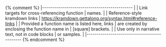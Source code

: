 {% comment %}
|---------------------------------------------
|
| Link targets for cross-referencing function
| names.
|
| Reference-style kramdown links
| https://kramdown.gettalong.org/syntax.html#reference-links
|
| Provided a function name is listed here, links
| are created by enclosing the function name in
| [square] brackets.
|
| Use only in narrative text, not in code blocks
| or samples.
|
|---------------------------------------------
{% endcomment %}


[6.0]:    #6-bitstream-syntax
[6.1]:    #61-frame-syntax
[6.1.1]:  #611-trailing-bits-syntax
[6.1.2]:  #612-refresh-probs-syntax
[6.2]:    #62-uncompressed-header-syntax
[6.2.1]:  #621-frame-sync-syntax
[6.2.2]:  #622-color-config-syntax
[6.2.3]:  #623-frame-size-syntax
[6.2.4]:  #624-render-size-syntax
[6.2.5]:  #625-frame-size-with-refs-syntax
[6.2.6]:  #626-compute-image-size-function
[6.2.7]:  #627-interpolation-filter-syntax
[6.2.8]:  #628-loop-filter-params-syntax
[6.2.9]:  #629-quantization-params-syntax
[6.2.10]: #6210-delta-quantizer-syntax
[6.2.11]: #6211-segmentation-params-syntax
[6.2.12]: #6212-probability-syntax
[6.2.13]: #6213-tile-info-syntax
[6.2.14]: #6214-tile-size-calculation-function
[6.3]:    #63-compressed-header-function
[6.3.1]:  #631-tx-mode-syntax
[6.3.2]:  #632-tx-mode-probs-function
[6.3.3]:  #633-diff-update-prob-syntax
[6.3.4]:  #634-decode-term-subexp-syntax
[6.3.5]:  #635-inv-remap-prob-function
[6.3.6]:  #636-inv-recenter-noneg-function
[6.3.7]:  #637-coef-probs-syntax
[6.3.8]:  #638-skip-probs-function
[6.3.9]:  #639-inter-mode-probs-function
[6.3.10]: #6310-interp-filter-probs-function
[6.3.11]: #6311-intra-inter-probs-function
[6.3.12]: #6312-frame-reference-mode-function
[6.3.13]: #6313-frame-reference-mode-probs-function
[6.3.14]: #6314-y-mode-probs-function
[6.3.15]: #6315-uv-mode-probs-function
[6.3.16]: #6316-segmentation-probs-function
[6.3.17]: #6317-partition-probs-function
[6.3.18]: #6318-y-intra-mode-probs-function
[6.3.19]: #6319-mv-probs-function
[6.3.20]: #6320-setup-compound-reference-mode-syntax
[6.4]:    #64-decode-tiles-syntax
[6.4.1]:  #641-get-tile-offset-function
[6.4.2]:  #642-decode-tile-function
[6.4.3]:  #643-decode-partition-function
[6.4.4]:  #644-decode-block-syntax
[6.4.5]:  #645-mode-info-syntax
[6.4.6]:  #646-intra-frame-mode-info-syntax
[6.4.7]:  #647-intra-segment-id-syntax
[6.4.8]:  #648-skip-syntax
[6.4.9]:  #649-segmentation-feature-active-function
[6.4.10]: #6410-tx-size-syntax
[6.4.11]: #6411-inter-frame-mode-info-function
[6.4.12]: #6412-inter-segment-id-syntax
[6.4.13]: #6413-is-inter-syntax
[6.4.14]: #6414-get-segment-id-syntax
[6.4.15]: #6415-intra-block-mode-info-syntax
[6.4.16]: #6416-inter-block-mode-info-syntax
[6.4.17]: #6417--ref-frames-syntax
[6.4.18]: #6418--assign-mv-function
[6.4.19]: #6419--mv-syntax
[6.4.20]: #6420--mv-component-syntax
[6.4.21]: #6421--residual-syntax
[6.4.22]: #6422--get-uv-size-function
[6.4.23]: #6423--get-plane-block-size-function
[6.4.24]: #6424--token-syntax
[6.4.25]: #6425--get-scan-function
[6.4.26]: #6426--coef-syntax
[6.5]:    #65-motion-vector-prediction
[6.5.1]:  #651-find-mv-refs-function
[6.5.2]:  #652-is-inside-function
[6.5.3]:  #653-clamp-mv-row-function
[6.5.4]:  #654-clamp-mv-col-function
[6.5.5]:  #655-add-mv-ref-list-function
[6.5.6]:  #656-if-same-ref-frame-add-function
[6.5.7]:  #657-if-diff-ref-frame-add-function
[6.5.8]:  #658-scale-mv-function
[6.5.9]:  #659-get-block-mv-function
[6.5.10]: #6510--get-sub-block-mv-function
[6.5.11]: #6511--find-best-ref-mvs-function

[7.0]:    #7-bitstream-semantics
[7.1]:    #71-frame-semantics
[7.1.1]:  #711-trailing-bits-semantics
[7.1.2]:  #712-refresh-probs-semantics
[7.2]:    #72-uncompressed-header-semantics
[7.2.1]:  #721-frame-sync-semantics
[7.2.2]:  #722-color-config-semantics
[7.2.3]:  #723-frame-size-semantics
[7.2.4]:  #724-render-size-semantics
[7.2.5]:  #725-frame-size-with-refs-semantics
[7.2.6]:  #726-compute-image-size-semantics
[7.2.7]:  #727-interpolation-filter-semantics
[7.2.8]:  #728-loop-filter-semantics
[7.2.9]:  #729-quantization-params-syntax
[7.2.10]: #7210-segmentation-params-syntax
[7.2.11]: #7211-tile-info-semantics
[7.3]:    #73-compressed-header-semantics
[7.3.1]:  #731-tx-mode-semantics
[7.3.2]:  #732-diff-update-prob-semantics
[7.3.3]:  #733-decode-term-subexp-semantics
[7.3.4]:  #734-inv-remap-prob-semantics
[7.3.5]:  #735-coef-prob-semantics
[7.3.6]:  #736-frame-reference-mode-semantics
[7.4]:    #74-tile-level
[7.4.1]:  #741-decode-tiles-semantics
[7.4.2]:  #742-decode-tile-semantics
[7.4.3]:  #743-decode-partition-semantics
[7.4.4]:  #744-decode-block-semantics
[7.4.5]:  #745-intra-frame-mode-info-semantics
[7.4.6]:  #746-intra-and-inter-segment-id-semantics
[7.4.7]:  #747-skip-semantics
[7.4.8]:  #748-tx-size-semantics
[7.4.9]:  #749-is-inter-semantics
[7.4.10]: #7410-intra-block-mode-info-semantics
[7.4.11]: #7411-inter-block-mode-info-semantics
[7.4.12]: #7412-ref-frames-semantics
[7.4.13]: #7413-mv-semantics
[7.4.14]: #7414-mv-component-semantics
[7.4.15]: #7415-residual-semantics
[7.4.16]: #7416-token-semantics
[7.4.17]: #7417-coef-semantics
